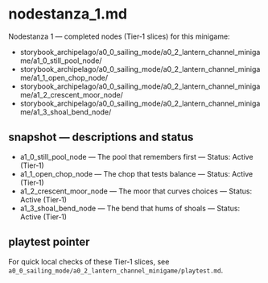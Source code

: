 # nodestanza_1.md

Nodestanza 1 — completed nodes (Tier‑1 slices) for this minigame:

- storybook_archipelago/a0_0_sailing_mode/a0_2_lantern_channel_minigame/a1_0_still_pool_node/
- storybook_archipelago/a0_0_sailing_mode/a0_2_lantern_channel_minigame/a1_1_open_chop_node/
- storybook_archipelago/a0_0_sailing_mode/a0_2_lantern_channel_minigame/a1_2_crescent_moor_node/
- storybook_archipelago/a0_0_sailing_mode/a0_2_lantern_channel_minigame/a1_3_shoal_bend_node/

## snapshot — descriptions and status

- a1_0_still_pool_node — The pool that remembers first — Status: Active (Tier‑1)
- a1_1_open_chop_node — The chop that tests balance — Status: Active (Tier‑1)
- a1_2_crescent_moor_node — The moor that curves choices — Status: Active (Tier‑1)
- a1_3_shoal_bend_node — The bend that hums of shoals — Status: Active (Tier‑1)

## playtest pointer

For quick local checks of these Tier‑1 slices, see `a0_0_sailing_mode/a0_2_lantern_channel_minigame/playtest.md`.
